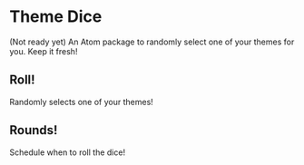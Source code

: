 # Theme Dice

(Not ready yet) An Atom package to randomly select one of your themes for you. Keep it fresh!

## Roll!

Randomly selects one of your themes!

## Rounds!

Schedule when to roll the dice!

